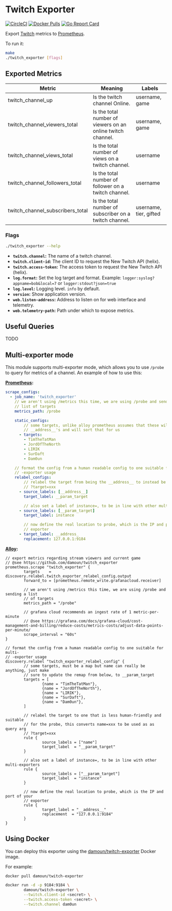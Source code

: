 # Twitch Exporter

[![CircleCI](https://circleci.com/gh/damoun/twitch_exporter/tree/master.svg?style=shield)][circleci]
[![Docker Pulls](https://img.shields.io/docker/pulls/damoun/twitch-exporter.svg?maxAge=604800)][hub]
[![Go Report Card](https://goreportcard.com/badge/github.com/damoun/twitch_exporter)][goreportcard]

Export [Twitch](https://dev.twitch.tv/docs/api/reference) metrics to [Prometheus](https://github.com/prometheus/prometheus).

To run it:

```bash
make
./twitch_exporter [flags]
```

## Exported Metrics

| Metric | Meaning | Labels |
| ------ | ------- | ------ |
| twitch_channel_up | Is the twitch channel Online. | username, game |
| twitch_channel_viewers_total | Is the total number of viewers on an online twitch channel. | username, game |
| twitch_channel_views_total | Is the total number of views on a twitch channel. | username |
| twitch_channel_followers_total | Is the total number of follower on a twitch channel. | username |
| twitch_channel_subscribers_total | Is the total number of subscriber on a twitch channel. | username, tier, gifted |

### Flags

```bash
./twitch_exporter --help
```

* __`twitch.channel`:__ The name of a twitch channel.
* __`twitch.client-id`:__ The client ID to request the New Twitch API (helix).
* __`twitch.access-token`:__ The access token to request the New Twitch API (helix).
* __`log.format`:__ Set the log target and format. Example: `logger:syslog?appname=bob&local=7`
    or `logger:stdout?json=true`
* __`log.level`:__ Logging level. `info` by default.
* __`version`:__ Show application version.
* __`web.listen-address`:__ Address to listen on for web interface and telemetry.
* __`web.telemetry-path`:__ Path under which to expose metrics.

## Useful Queries

TODO

## Multi-exporter mode

This module supports multi-exporter mode, which allows you to use `/probe` to query for metrics of a channel. An example
of how to use this:

**[Prometheus](https://prometheus.io/docs/guides/multi-target-exporter/#querying-multi-target-exporters-with-prometheus):**
```yaml
scrape_configs:
  - job_name: 'twitch_exporter'
    // we aren't using /metrics this time, we are using /probe and sending a
    // list of targets
    metrics_path: /probe

    static_configs:
        // some targets, unlike alloy prometheus assumes that these will be
        // __address__'s and will sort that for us
      - targets:
        - TimTheTatMan
        - JordOfTheNorth
        - LIRIK
        - SurDaft
        - Dam0un

    // format the config from a human readable config to one suitable for multi-
    // -exporter usage
    relabel_configs:
        // relabel the target from being the __address__ to instead be a param
        // ?target=xxx
      - source_labels: [__address__]
        target_label: __param_target

        // also set a label of instance=, to be in line with other multi-exporters
      - source_labels: [__param_target]
        target_label: instance

        // now define the real location to probe, which is the IP and port of your
        // exporter
      - target_label: __address_
        replacement: 127.0.0.1:9184
```

**[Alloy](https://grafana.com/docs/alloy/latest/):**
```hcl
// export metrics regarding stream viewers and current game
// @see https://github.com/damoun/twitch_exporter
prometheus.scrape "twitch_exporter" {
        targets    = discovery.relabel.twitch_exporter_relabel_config.output
        forward_to = [prometheus.remote_write.grafanacloud.receiver]

        // we aren't using /metrics this time, we are using /probe and sending a list
        // of targets
        metrics_path = "/probe"

        // grafana cloud recommends an ingest rate of 1 metric-per-minute
        // @see https://grafana.com/docs/grafana-cloud/cost-management-and-billing/reduce-costs/metrics-costs/adjust-data-points-per-minute/
        scrape_interval = "60s"
}

// format the config from a human readable config to one suitable for multi-
// -exporter usage
discovery.relabel "twitch_exporter_relabel_config" {
        // some targets, must be a map but name can really be anything, just make
        // sure to update the remap from below, to __param_target
        targets = [
                {name = "TimTheTatMan"},
                {name = "JordOfTheNorth"},
                {name = "LIRIK"},
                {name = "SurDaft"},
                {name = "Dam0un"},
        ]

        // relabel the target to one that is less human-friendly and suitable
        // for the probe, this converts name=xxx to be used as as query arg
        // ?target=xxx
        rule {
                source_labels = ["name"]
                target_label  = "__param_target"
        }

        // also set a label of instance=, to be in line with other multi-exporters
        rule {
                source_labels = ["__param_target"]
                target_label  = "instance"
        }

        // now define the real location to probe, which is the IP and port of your
        // exporter
        rule {
                target_label = "__address__"
                replacement  = "127.0.0.1:9184"
        }
}
```

## Using Docker

You can deploy this exporter using the [damoun/twitch-exporter](https://hub.docker.com/r/damoun/twitch-exporter/) Docker image.

For example:

```bash
docker pull damoun/twitch-exporter

docker run -d -p 9184:9184 \
        damoun/twitch-exporter \
        --twitch.client-id <secret> \
        --twitch.access-token <secret> \
        --twitch.channel dam0un
```

[circleci]: https://circleci.com/gh/damoun/twitch_exporter
[hub]: https://hub.docker.com/r/damoun/twitch-exporter/
[goreportcard]: https://goreportcard.com/report/github.com/damoun/twitch_exporter
